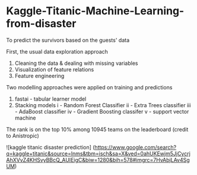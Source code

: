 # Kaggle-Titanic-Machine-Learning-from-disaster
To predict the survivors based on the guests' data

First, the usual data exploration approach
1) Cleaning the data & dealing with missing variables
2) Visualization of feature relations
3) Feature engineering

Two modelling approaches were applied on  training and predictions
1) fastai - tabular learner model
2) Stacking models 
   i - Random Forest Classifier
   ii - Extra Trees classifier
   iii - AdaBoost classifier
   iv - Gradient Boosting classifer
   v - support vector machine

The rank is on the top 10% among 10945 teams on the leaderboard
(credit to Anistropic)

![kaggle titanic disaster prediction] (https://www.google.com/search?q=kaggle+titanic&source=lnms&tbm=isch&sa=X&ved=0ahUKEwjm5JjCycrjAhXVvZ4KHSvyBBcQ_AUIEigC&biw=1280&bih=578#imgrc=7HvAbjLAv4SgUM)
